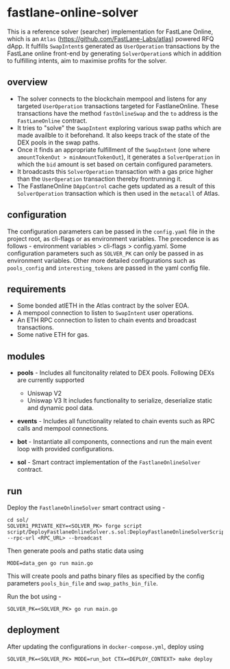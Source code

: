 # fastlane-online-solver

This is a reference solver (searcher) implementation for FastLane Online, which is an `Atlas` (https://github.com/FastLane-Labs/atlas) powered RFQ dApp. It fulfills `SwapIntent`s generated as `UserOperation` transactions by the FastLane online front-end by generating `SolverOperation`s which in addition to fulfilling intents, aim to maximise profits for the solver.

## overview

* The solver connects to the blockchain mempool and listens for any targeted `UserOperation` transactions targeted for FastlaneOnline. These transactions have the method `fastOnlineSwap` and the `to` address is the `FastLaneOnline` contract.
* It tries to "solve" the `SwapIntent` exploring various swap paths which are made availble to it beforehand. It also keeps track of the state of the DEX pools in the swap paths.
* Once it finds an appropriate fulfillment of the `SwapIntent` (one where `amountTokenOut > minAmountTokenOut`), it generates a `SolverOperation` in which the `bid` amount is set based on certain configured parameters.
* It broadcasts this `SolverOperation` transaction with a gas price higher than the `UserOperation` transaction thereby frontrunning it.
* The FastlaneOnline `DAppControl` cache gets updated as a result of this `SolverOperation` transaction which is then used in the `metacall` of Atlas.

## configuration

The configuration parameters can be passed in the `config.yaml` file in the project root, as cli-flags or as environment variables. The precedence is as follows - environment variables > cli-flags > config.yaml. Some configuration parameters such as `SOLVER_PK` can only be passed in as environment variables. Other more detailed configurations such as `pools_config` and `interesting_tokens` are passed in the yaml config file.

## requirements

* Some bonded atlETH in the Atlas contract by the solver EOA.
* A mempool connection to listen to `SwapIntent` user operations.
* An ETH RPC connection to listen to chain events and broadcast transactions.
* Some native ETH for gas.

## modules

* **pools** - 
Includes all funcitonality related to DEX pools. Following DEXs are currently supported
    * Uniswap V2
    * Uniswap V3
It includes functionality to serialize, deserialize static and dynamic pool data.

* **events** -
Includes all functionality related to chain events such as RPC calls and mempool connections.

* **bot** -
Instantiate all components, connections and run the main event loop with provided configurations.

* **sol** - 
Smart contract implementation of the `FastlaneOnlineSolver` contract.

## run

Deploy the `FastlaneOnlineSolver` smart contract using - 
```
cd sol/
SOLVER1_PRIVATE_KEY=<SOLVER_PK> forge script script/DeployFastlaneOnlineSolver.s.sol:DeployFastlaneOnlineSolverScript --rpc-url <RPC_URL> --broadcast
```

Then generate pools and paths static data using
```
MODE=data_gen go run main.go
```
This will create pools and paths binary files as specified by the config parameters `pools_bin_file` and `swap_paths_bin_file`.

Run the bot using - 
```
SOLVER_PK=<SOLVER_PK> go run main.go
```

## deployment

After updating the configurations in `docker-compose.yml`, deploy using 

```
SOLVER_PK=<SOLVER_PK> MODE=run_bot CTX=<DEPLOY_CONTEXT> make deploy
```
